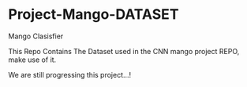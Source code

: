 # Project-Mango-DATASET

Mango Clasisfier 

This Repo Contains The Dataset used in the CNN mango project REPO, make use of it.

We are still progressing this project...!
